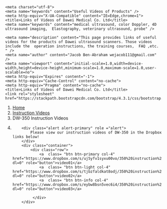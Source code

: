 
<html lang="en">
<head>
	
	<meta charset="utf-8">
	<meta name="keywords" content="Useful Videos of Products" />
	<meta http-equiv="X-UA-Compatible" content="IE=Edge,chrome=1">
	<title>Links of Videos of Dawei Medical Co. Ltd</title>
	<meta name="keywords" content="medical ultrasound, color Doppler, 4D ultrasound imaging,  Elastography, veterinary ultrasound, probe" />

	<meta name="description" content="This page provides links of useful videos for the products of Dawei ultrasound scanners. Those videos include the  operation instructions, the training courses,  FAQ ,etc. " />
	<meta name="author" content="Jacob Ben-Abraham wejacob111@gmail.com" />
    <meta name="viewport" content="initial-scale=1.0,width=device-width,height=device-height,minimum-scale=1.0,maximum-scale=1.0,user-scalable=no">
    <meta http-equiv="Expires" content="-1">
	<meta http-equiv="Cache-Control" content="no-cache">
	<meta http-equiv="Pragma" content="no-cache">
    <title>Links of Videos of Dawei Medical Co. Ltd</title>
    <link rel="stylesheet" href="https://stackpath.bootstrapcdn.com/bootstrap/4.3.1/css/bootstrap.min.css">
   <script src="https://code.jquery.com/jquery-3.2.1.slim.min.js" integrity="sha384-KJ3o2DKtIkvYIK3UENzmM7KCkRr/rE9/Qpg6aAZGJwFDMVNA/GpGFF93hXpG5KkN" crossorigin="anonymous"></script>
   <script src="https://cdnjs.cloudflare.com/ajax/libs/popper.js/1.12.9/umd/popper.min.js" integrity="sha384-ApNbgh9B+Y1QKtv3Rn7W3mgPxhU9K/ScQsAP7hUibX39j7fakFPskvXusvfa0b4Q" crossorigin="anonymous"></script>
   <script src="https://maxcdn.bootstrapcdn.com/bootstrap/4.0.0/js/bootstrap.min.js" integrity="sha384-JZR6Spejh4U02d8jOt6vLEHfe/JQGiRRSQQxSfFWpi1MquVdAyjUar5+76PVCmYl" crossorigin="anonymous"></script>
   <script src="https://stackpath.bootstrapcdn.com/bootstrap/4.3.1/js/bootstrap.bundle.min.js" type="text/javascript"></script>


   <script>
	//判断访问设备，方便后面针对不同设备调用代码
	var dev = "";
	if ((navigator.userAgent.match(/(phone|pad|pod|iPhone|iPod|ios|iPad|Android|Mobile|BlackBerry|IEMobile|MQQBrowser|JUC|Fennec|wOSBrowser|BrowserNG|WebOS|Symbian|Windows Phone)/i))) {
		//设备为移动端
		dev = "mobile";
	}
	else {
		//设备为pc
		dev = "pc";
	}
	console.log("当前使用设备为：" + dev);
</script>

</head>
<body>
	<nav aria-label="breadcrumb">
	    <ol class="breadcrumb">
	    	<li class="breadcrumb-item"><a href="http://www.dwultrasound.com/">Home</a></li>
	    	<li class="breadcrumb-item"><a href="https://sites.google.com/s/1sYeO7-vzHZIROgHThUOQisH79bmgITHz/p/1aTxHYSKR8-uECOIm3pl73ErCZlV8U-yy/edit">Instruction Videos</a></li>
	    	<li class="breadcrumb-item active" aria-current="page">DW-350 Instruction Videos<li>
	
	
		
		<div class="alert alert-primary" role ="alert">
			Please view our instruction videos of DW-350 in the Dropbox links below!
		</div>
		<div class="container">
			<div class="row">
				<a  class= "btn btn-primary col-4" href="https://www.dropbox.com/s/uj5yfv1syxu00vo/350%20instruction%2001.mp4?dl=0" role="button">video01</a>
				<a  class= "btn btn-light col-4" href="https://www.dropbox.com/s/tjbzfaldkat8odj/350%20instruction%2002.mp4?dl=0" role="button">video02</a>
				<a  class= "btn btn-info col-4" href="https://www.dropbox.com/s/eybw8bsn5vec6i4/350%20instruction%2003.mp4?dl=0" role="button">video03</a>
			
		     </div>
		</div>























</body>

